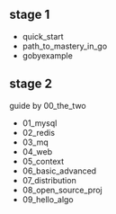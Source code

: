 ## stage 1

- quick_start
- path_to_mastery_in_go
- gobyexample

## stage 2

guide by 00_the_two

- 01_mysql
- 02_redis
- 03_mq
- 04_web
- 05_context
- 06_basic_advanced
- 07_distribution
- 08_open_source_proj
- 09_hello_algo